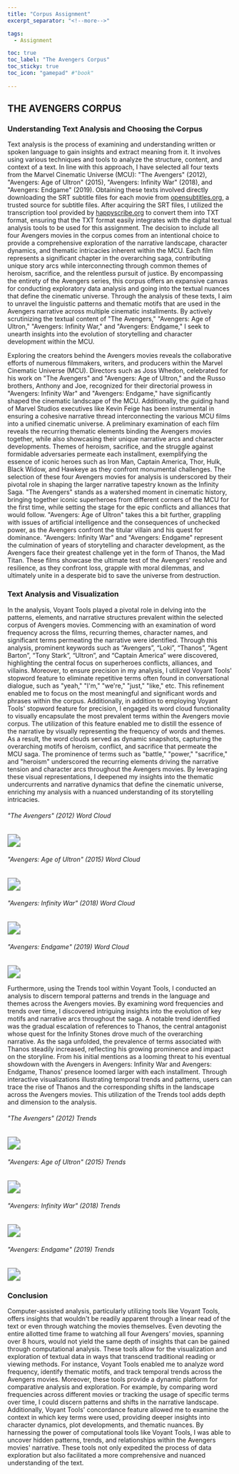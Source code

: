 ```yaml
---
title: "Corpus Assignment"
excerpt_separator: "<!--more-->"

tags:
  - Assignment

toc: true
toc_label: "The Avengers Corpus"
toc_sticky: true
toc_icon: "gamepad" #"book"
  
---
```



## **THE AVENGERS CORPUS**

### Understanding Text Analysis and Choosing the Corpus

Text analysis is the process of examining and understanding written or spoken language to gain insights and extract meaning from it. It involves using various techniques and tools to analyze the structure, content, and context of a text.
In line with this approach, I have selected all four texts from the Marvel Cinematic Universe (MCU): "The Avengers" (2012), "Avengers: Age of Ultron" (2015), "Avengers: Infinity War" (2018), and "Avengers: Endgame" (2019). Obtaining these texts involved directly downloading the SRT subtitle files for each movie from [opensubtitles.org](https://www.opensubtitles.com/en), a trusted source for subtitle files. After acquiring the SRT files, I utilized the transcription tool provided by [happyscribe.org](https://www.happyscribe.com/) to convert them into TXT format, ensuring that the TXT format easily integrates with the digital textual analysis tools to be used for this assignment.
The decision to include all four Avengers movies in the corpus comes from an intentional choice to provide a comprehensive exploration of the narrative landscape, character dynamics, and thematic intricacies inherent within the MCU. Each film represents a significant chapter in the overarching saga, contributing unique story arcs while interconnecting through common themes of heroism, sacrifice, and the relentless pursuit of justice. By encompassing the entirety of the Avengers series, this corpus offers an expansive canvas for conducting exploratory data analysis and going into the textual nuances that define the cinematic universe.
Through the analysis of these texts, I aim to unravel the linguistic patterns and thematic motifs that are used in the Avengers narrative across multiple cinematic installments. By actively scrutinizing the textual content of "The Avengers," "Avengers: Age of Ultron," "Avengers: Infinity War," and "Avengers: Endgame," I seek to unearth insights into the evolution of storytelling and character development within the MCU.

Exploring the creators behind the Avengers movies reveals the collaborative efforts of numerous filmmakers, writers, and producers within the Marvel Cinematic Universe (MCU). Directors such as Joss Whedon, celebrated for his work on "The Avengers" and "Avengers: Age of Ultron," and the Russo brothers, Anthony and Joe, recognized for their directorial prowess in "Avengers: Infinity War" and "Avengers: Endgame," have significantly shaped the cinematic landscape of the MCU. Additionally, the guiding hand of Marvel Studios executives like Kevin Feige has been instrumental in ensuring a cohesive narrative thread interconnecting the various MCU films into a unified cinematic universe.
A preliminary examination of each film reveals the recurring thematic elements binding the Avengers movies together, while also showcasing their unique narrative arcs and character developments. Themes of heroism, sacrifice, and the struggle against formidable adversaries permeate each installment, exemplifying the essence of iconic heroes such as Iron Man, Captain America, Thor, Hulk, Black Widow, and Hawkeye as they confront monumental challenges.
The selection of these four Avengers movies for analysis is underscored by their pivotal role in shaping the larger narrative tapestry known as the Infinity Saga. "The Avengers" stands as a watershed moment in cinematic history, bringing together iconic superheroes from different corners of the MCU for the first time, while setting the stage for the epic conflicts and alliances that would follow. "Avengers: Age of Ultron" takes this a bit further, grappling with issues of artificial intelligence and the consequences of unchecked power, as the Avengers confront the titular villain and his quest for dominance.
"Avengers: Infinity War" and "Avengers: Endgame" represent the culmination of years of storytelling and character development, as the Avengers face their greatest challenge yet in the form of Thanos, the Mad Titan. These films showcase the ultimate test of the Avengers' resolve and resilience, as they confront loss, grapple with moral dilemmas, and ultimately unite in a desperate bid to save the universe from destruction.


### Text Analysis and Visualization


In the analysis, Voyant Tools played a pivotal role in delving into the patterns, elements, and narrative structures prevalent within the selected corpus of Avengers movies. Commencing with an examination of word frequency across the films, recurring themes, character names, and significant terms permeating the narrative were identified. Through this analysis, prominent keywords such as “Avengers”, “Loki”, “Thanos”, “Agent Barton”, “Tony Stark”, “Ultron”, and “Captain America” were discovered, highlighting the central focus on superheroes conflicts, alliances, and villains. 
Moreover, to ensure precision in my analysis, I utilized Voyant Tools' stopword feature to eliminate repetitive terms often found in conversational dialogue, such as "yeah," "I'm," "we're," "just," "like," etc. This refinement enabled me to focus on the most meaningful and significant words and phrases within the corpus.
Additionally, in addition to employing Voyant Tools' stopword feature for precision, I engaged its word cloud functionality to visually encapsulate the most prevalent terms within the Avengers movie corpus. The utilization of this feature enabled me to distill the essence of the narrative by visually representing the frequency of words and themes. As a result, the word clouds served as dynamic snapshots, capturing the overarching motifs of heroism, conflict, and sacrifice that permeate the MCU saga. The prominence of terms such as "battle," "power," "sacrifice," and "heroism" underscored the recurring elements driving the narrative tension and character arcs throughout the Avengers movies. By leveraging these visual representations, I deepened my insights into the thematic undercurrents and narrative dynamics that define the cinematic universe, enriching my analysis with a nuanced understanding of its storytelling intricacies.

###### "The Avengers" (2012) Word Cloud
<img src="/assets/images/assignment_2/2012_wc.png" style="zoom:180%;" />

###### "Avengers: Age of Ultron" (2015) Word Cloud
<img src="/assets/images/assignment_2/2015_wc.png" style="zoom:180%;" />

###### "Avengers: Infinity War" (2018) Word Cloud
<img src="/assets/images/assignment_2/2018_wc.png" style="zoom:180%;" />

###### "Avengers: Endgame" (2019) Word Cloud
<img src="/assets/images/assignment_2/2019_wc.png" style="zoom:180%;" />


Furthermore, using the Trends tool within Voyant Tools, I conducted an analysis to discern temporal patterns and trends in the language and themes across the Avengers movies. By examining word frequencies and trends over time, I discovered intriguing insights into the evolution of key motifs and narrative arcs throughout the saga. A notable trend identified was the gradual escalation of references to Thanos, the central antagonist whose quest for the Infinity Stones drove much of the overarching narrative. As the saga unfolded, the prevalence of terms associated with Thanos steadily increased, reflecting his growing prominence and impact on the storyline. From his initial mentions as a looming threat to his eventual showdown with the Avengers in Avengers: Infinity War and Avengers: Endgame, Thanos' presence loomed larger with each installment. Through interactive visualizations illustrating temporal trends and patterns, users can trace the rise of Thanos and the corresponding shifts in the landscape across the Avengers movies. This utilization of the Trends tool adds depth and dimension to the analysis.

###### "The Avengers" (2012) Trends
<img src="/assets/images/assignment_2/2012_trends.png" style="zoom:180%;" />

###### "Avengers: Age of Ultron" (2015) Trends
<img src="/assets/images/assignment_2/2015_trends.png" style="zoom:180%;" />

###### "Avengers: Infinity War" (2018) Trends
<img src="/assets/images/assignment_2/2018_trends.png" style="zoom:180%;" />

###### "Avengers: Endgame" (2019) Trends
<img src="/assets/images/assignment_2/2019_trends.png" style="zoom:180%;" />


<!-- <iframe style='width: 100%; height: 800px;' src='https://voyant-tools.org/?view=DreamScape&stopList=keywords-24d7b86feb6f6b84f3b2f3545e59c1bb&corpus=48da3fd1e6d02f1dbd7387b4817115dd'></iframe>

<iframe style='width: 100%; height: 800px;' src='https://voyant-tools.org/tool/DreamScape/?corpus=a211e1edd1d1eeb00b22dd83bb8d3a53'></iframe>

<iframe style='width: 100%; height: 800px;' src='https://voyant-tools.org/tool/DreamScape/?view=DreamScape&stopList=keywords-98438c01fd08b033f524a479f66c15ce&corpus=442c03d1e54a28394a9a2ad5ed84f75c'></iframe>

<iframe style='width: 100%; height: 800px;' src='https://voyant-tools.org/tool/DreamScape/?stopList=keywords-0aa8dcbcdbb71a9c130f1803114176b2&corpus=2d420f23331f896ca831e716ff5a3cb2'></iframe> -->

### Conclusion

Computer-assisted analysis, particularly utilizing tools like Voyant Tools, offers insights that wouldn't be readily apparent through a linear read of the text or even through watching the movies themselves. Even devoting the entire allotted time frame to watching all four Avengers’ movies, spanning over 8 hours, would not yield the same depth of insights that can be gained through computational analysis. These tools allow for the visualization and exploration of textual data in ways that transcend traditional reading or viewing methods. For instance, Voyant Tools enabled me to analyze word frequency, identify thematic motifs, and track temporal trends across the Avengers movies. 
Moreover, these tools provide a dynamic platform for comparative analysis and exploration. For example, by comparing word frequencies across different movies or tracking the usage of specific terms over time, I could discern patterns and shifts in the narrative landscape. Additionally, Voyant Tools' concordance feature allowed me to examine the context in which key terms were used, providing deeper insights into character dynamics, plot developments, and thematic nuances.
By harnessing the power of computational tools like Voyant Tools, I was able to uncover hidden patterns, trends, and relationships within the Avengers movies' narrative. These tools not only expedited the process of data exploration but also facilitated a more comprehensive and nuanced understanding of the text.
